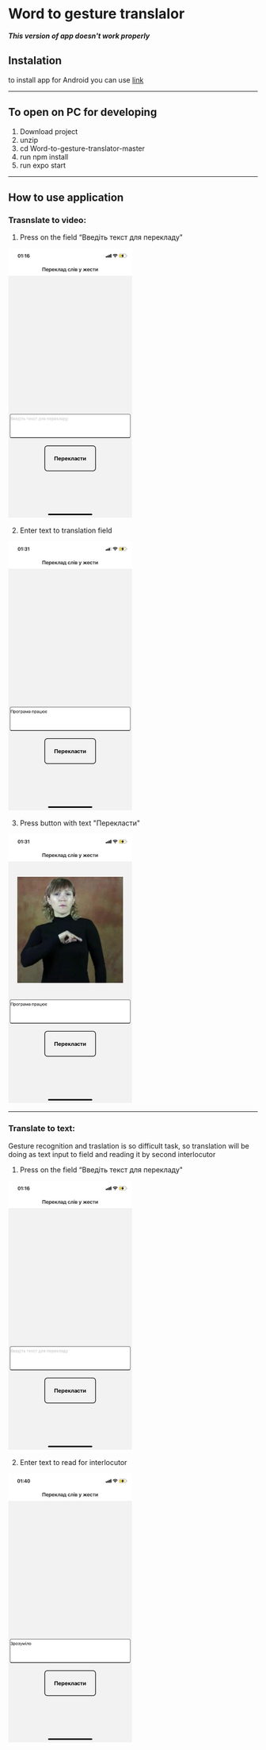 # Word to gesture translalor


***This version of app doesn't work properly***

## Instalation
to install app for Android you can use 
[link](https://drive.google.com/file/d/1lvKRSDbV323bu6bk3U-HPe_5cBGRqfDi/view?usp=sharing)

____

## To open on PC for developing

1.   Download project
2.   unzip
3.   cd Word-to-gesture-translator-master
4.   run npm install
5.   run expo start

____

## How to use application


### Trasnslate to video:

1.   Press on the field “Введіть текст для перекладу"


[<img src="screens/1.jpg" width="250"/>](screens/1.jpg)


2.   Enter text to translation field


[<img src="screens/2.jpg" width="250"/>](screens/2.jpg)


3.   Press button with text "Перекласти"


[<img src="screens/3.jpg" width="250"/>](screens/3.jpg)

____


### Translate to text:

Gesture recognition and traslation is so difficult task, so translation will be doing as text input to field and reading it by second interlocutor

1.   Press on the field “Введіть текст для перекладу"


[<img src="screens/1.jpg" width="250"/>](screens/1.jpg)


2.   Enter text to read for interlocutor


[<img src="screens/4.jpg" width="250"/>](screens/4.jpg)






